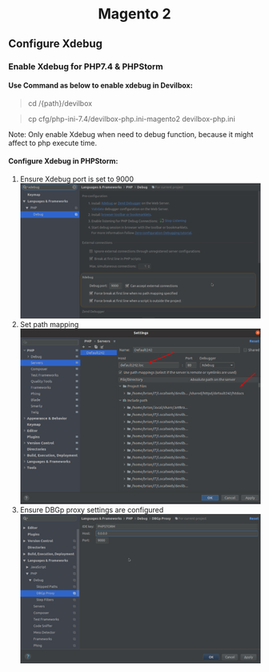 <p align="center">
    <h1 align="center">Magento 2</h1>
</p>

## Configure Xdebug

### Enable Xdebug for PHP7.4 & PHPStorm
#### Use Command as below to enable xdebug in Devilbox:

> cd /{path}/devilbox

> cp cfg/php-ini-7.4/devilbox-php.ini-magento2 devilbox-php.ini

Note: Only enable Xdebug when need to debug function, because it might affect to php execute time.

#### Configure Xdebug in PHPStorm:

1. Ensure Xdebug port is set to 9000
   ![PhpStorm Settings](bteam/installation/xdebug/phpstorm-settings.png)
2. Set path mapping
   ![PhpStorm Settings](bteam/installation/xdebug/php-servers.png)
3. Ensure DBGp proxy settings are configured
   ![PhpStorm Settings](bteam/installation/xdebug/phpstorm-dbgp-proxy.png)
